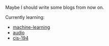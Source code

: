 ﻿---
layout: post
---

Maybe I should write some blogs from now on.

Currently learning:

* [machine-learning](https://www.coursera.org/learn/machine-learning)
* [audio](https://www.coursera.org/course/audio)
* [cis-194](http://www.seas.upenn.edu/~cis194/lectures.html)